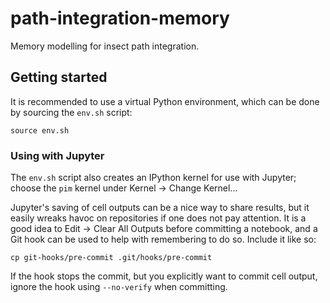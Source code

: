 # path-integration-memory
Memory modelling for insect path integration.

## Getting started
It is recommended to use a virtual Python environment,
which can be done by sourcing the `env.sh` script:

    source env.sh

### Using with Jupyter

The `env.sh` script also creates an IPython kernel for use with Jupyter;
choose the `pim` kernel under Kernel -> Change Kernel...

Jupyter's saving of cell outputs can be a nice way to share results,
but it easily wreaks havoc on repositories if one does not pay attention.
It is a good idea to Edit -> Clear All Outputs before committing a notebook,
and a Git hook can be used to help with remembering to do so. Include it like so:

    cp git-hooks/pre-commit .git/hooks/pre-commit

If the hook stops the commit, but you explicitly want to commit cell output,
ignore the hook using `--no-verify` when committing.
